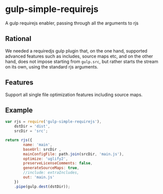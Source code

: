# gulp-simple-requirejs
A gulp requirejs enabler, passing through all the arguments to rjs

## Rational

We needed a requiredjs gulp plugin that, on the one hand, supported advanced features such as includes, source maps etc,
and on the other hand, does not impose starting from `gulp.src`, but rather starts the stream on its own, using the standard rjs arguments.

## Features

Support all single file optimization features including source maps.

## Example

```js
var rjs = require('gulp-simple-requirejs'),
    dstDir = 'dist',
    srcDir = 'src';

return rjs({
        name: 'main',
        baseUrl: srcDir ,
        mainConfigFile: path.join(srcDir, 'main.js'),
        optimize: 'uglify2',
        preserveLicenseComments: false,
        generateSourceMaps: true,
        //include: extraIncludes,
        out: 'main.js'
    })
    .pipe(gulp.dest(dstDir));
```